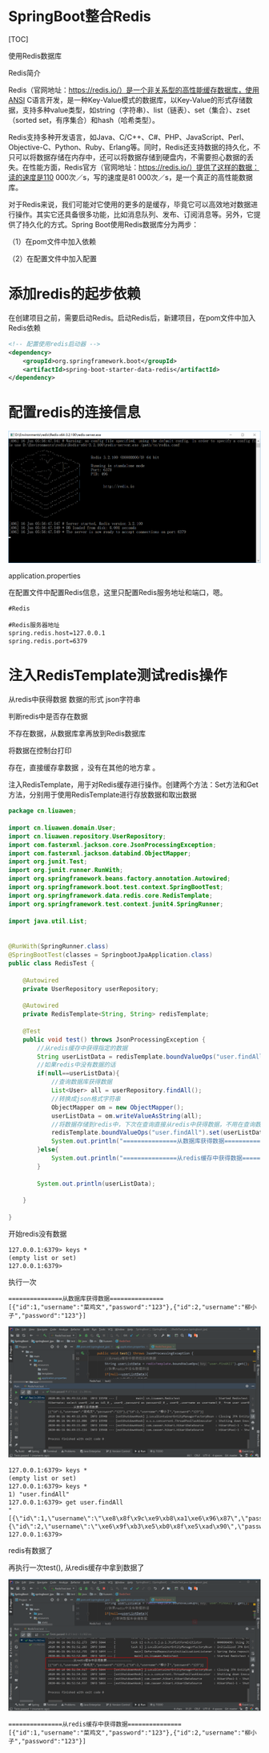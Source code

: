 

# SpringBoot整合Redis

[TOC]



使用Redis数据库

Redis简介



Redis（官网地址：https://redis.io/）是一个非关系型的高性能缓存数据库，使用ANSI C语言开发，是一种Key-Value模式的数据库，以Key-Value的形式存储数据，支持多种value类型，如string（字符串）、list（链表）、set（集合）、zset（sorted set，有序集合）和hash（哈希类型）。

Redis支持多种开发语言，如Java、C/C++、C#、PHP、JavaScript、Perl、Objective-C、Python、Ruby、Erlang等。同时，Redis还支持数据的持久化，不只可以将数据存储在内存中，还可以将数据存储到硬盘内，不需要担心数据的丢失。在性能方面，Redis官方（官网地址：https://redis.io/）提供了这样的数据：读的速度是110 000次／s，写的速度是81 000次／s，是一个真正的高性能数据库。

对于Redis来说，我们可能对它使用的更多的是缓存，毕竟它可以高效地对数据进行操作。其实它还具备很多功能，比如消息队列、发布、订阅消息等。另外，它提供了持久化的方式。Spring Boot使用Redis数据库分为两步：

（1）在pom文件中加入依赖

（2）在配置文件中加入配置

# 添加redis的起步依赖

在创建项目之前，需要启动Redis。启动Redis后，新建项目，在pom文件中加入Redis依赖

```xml
<!-- 配置使用redis启动器 -->
<dependency>
    <groupId>org.springframework.boot</groupId>
    <artifactId>spring-boot-starter-data-redis</artifactId>
</dependency>
```



# 配置redis的连接信息

![image-20200616055706991](assets/image-20200616055706991.png)

application.properties



在配置文件中配置Redis信息，这里只配置Redis服务地址和端口，嗯。

```properties
#Redis

#Redis服务器地址
spring.redis.host=127.0.0.1
spring.redis.port=6379
```



# 注入RedisTemplate测试redis操作

从redis中获得数据 数据的形式 json字符串

判断redis中是否存在数据

不存在数据，从数据库拿再放到Redis数据库

将数据在控制台打印 

存在，直接缓存拿数据 ，没有在其他的地方拿 。



注入RedisTemplate，用于对Redis缓存进行操作。创建两个方法：Set方法和Get方法，分别用于使用RedisTemplate进行存放数据和取出数据

```java
package cn.liuawen;

import cn.liuawen.domain.User;
import cn.liuawen.repository.UserRepository;
import com.fasterxml.jackson.core.JsonProcessingException;
import com.fasterxml.jackson.databind.ObjectMapper;
import org.junit.Test;
import org.junit.runner.RunWith;
import org.springframework.beans.factory.annotation.Autowired;
import org.springframework.boot.test.context.SpringBootTest;
import org.springframework.data.redis.core.RedisTemplate;
import org.springframework.test.context.junit4.SpringRunner;

import java.util.List;


@RunWith(SpringRunner.class)
@SpringBootTest(classes = SpringbootJpaApplication.class)
public class RedisTest {

    @Autowired
    private UserRepository userRepository;

    @Autowired
    private RedisTemplate<String, String> redisTemplate;

    @Test
    public void test() throws JsonProcessingException {
        //从redis缓存中获得指定的数据
        String userListData = redisTemplate.boundValueOps("user.findAll").get();
        //如果redis中没有数据的话
        if(null==userListData){
            //查询数据库获得数据
            List<User> all = userRepository.findAll();
            //转换成json格式字符串
            ObjectMapper om = new ObjectMapper();
            userListData = om.writeValueAsString(all);
            //将数据存储到redis中，下次在查询直接从redis中获得数据，不用在查询数据库
            redisTemplate.boundValueOps("user.findAll").set(userListData);
            System.out.println("===============从数据库获得数据===============");
        }else{
            System.out.println("===============从redis缓存中获得数据===============");
        }

        System.out.println(userListData);

    }

}
```

开始redis没有数据

```
127.0.0.1:6379> keys *
(empty list or set)
127.0.0.1:6379>
```

执行一次

```
===============从数据库获得数据===============
[{"id":1,"username":"菜鸡文","password":"123"},{"id":2,"username":"柳小子","password":"123"}]
```

![image-20200616064944751](assets/image-20200616064944751.png)

```
127.0.0.1:6379> keys *
(empty list or set)
127.0.0.1:6379> keys *
1) "user.findAll"
127.0.0.1:6379> get user.findAll
"[{\"id\":1,\"username\":\"\xe8\x8f\x9c\xe9\xb8\xa1\xe6\x96\x87\",\"password\":\"123\"},{\"id\":2,\"username\":\"\xe6\x9f\xb3\xe5\xb0\x8f\xe5\xad\x90\",\"password\":\"123\"}]"
127.0.0.1:6379>

```

redis有数据了

再执行一次test(),  从redis缓存中拿到数据了

![image-20200616065205520](assets/image-20200616065205520.png)



```
===============从redis缓存中获得数据===============
[{"id":1,"username":"菜鸡文","password":"123"},{"id":2,"username":"柳小子","password":"123"}]
```

